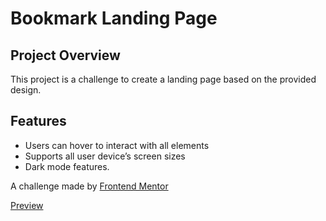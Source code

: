 # Bookmark Landing Page

## Project Overview

This project is a challenge to create a landing page based on the provided design.

## Features

- Users can hover to interact with all elements
- Supports all user device’s screen sizes
- Dark mode features.

A challenge made by [Frontend Mentor](https://www.frontendmentor.io/challenges/bookmark-landing-page-5d0b588a9edda32581d29158)

[Preview](https://fm-bookmark-landing-page2.vercel.app/)
